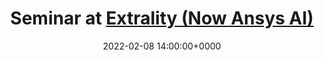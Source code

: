 ---
layout: page
title: Seminar at <a href="https://www.ansys.com/ai/">Extrality (Now Ansys AI)</a>
date: 2022-02-08 14:00:00+0000
description: "Improving Generalization for Dynamical Systems Learning"
---
